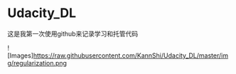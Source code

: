 # Udacity_DL
这是我第一次使用github来记录学习和托管代码

![Images]https://raw.githubusercontent.com/KannShi/Udacity_DL/master/img/regularization.png
